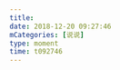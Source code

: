 ```yaml
---
title: 
date: 2018-12-20 09:27:46
mCategories: [说说]
type: moment
time: t092746
---
```


<div id="pics-20181220092746"></div>

<script src="/lib/moment/pics.js"></script>
<script>
var data = [
    {"link": "2018-12-20_000000.gif", "type": "shuoshuo"},
    {"link": "2018-12-20_000001.gif", "type": "shuoshuo"}
];
picsRender(data, "pics-20181220092746");
</script>
